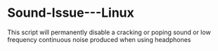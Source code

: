 # Sound-Issue---Linux
This script will permanently disable a cracking or poping sound or low frequency continuous noise produced when using headphones
